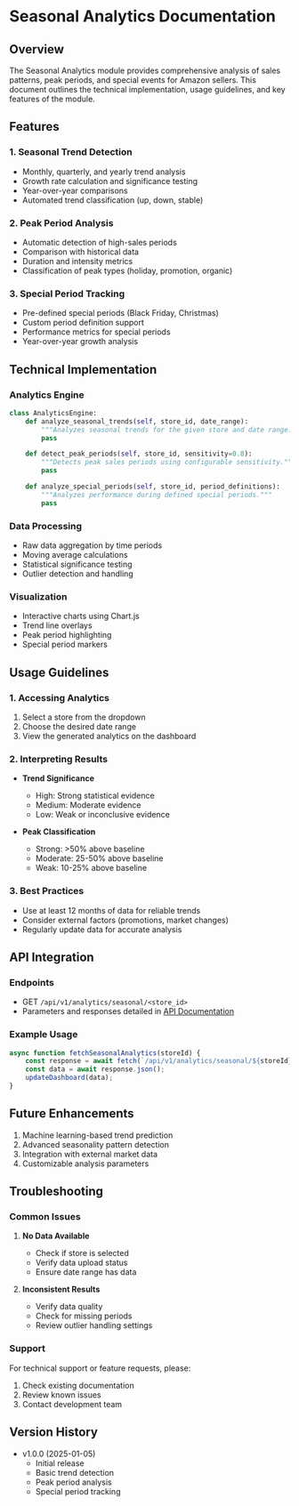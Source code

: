 # Seasonal Analytics Documentation

## Overview
The Seasonal Analytics module provides comprehensive analysis of sales patterns, peak periods, and special events for Amazon sellers. This document outlines the technical implementation, usage guidelines, and key features of the module.

## Features

### 1. Seasonal Trend Detection
- Monthly, quarterly, and yearly trend analysis
- Growth rate calculation and significance testing
- Year-over-year comparisons
- Automated trend classification (up, down, stable)

### 2. Peak Period Analysis
- Automatic detection of high-sales periods
- Comparison with historical data
- Duration and intensity metrics
- Classification of peak types (holiday, promotion, organic)

### 3. Special Period Tracking
- Pre-defined special periods (Black Friday, Christmas)
- Custom period definition support
- Performance metrics for special periods
- Year-over-year growth analysis

## Technical Implementation

### Analytics Engine
```python
class AnalyticsEngine:
    def analyze_seasonal_trends(self, store_id, date_range):
        """Analyzes seasonal trends for the given store and date range."""
        pass

    def detect_peak_periods(self, store_id, sensitivity=0.8):
        """Detects peak sales periods using configurable sensitivity."""
        pass

    def analyze_special_periods(self, store_id, period_definitions):
        """Analyzes performance during defined special periods."""
        pass
```

### Data Processing
- Raw data aggregation by time periods
- Moving average calculations
- Statistical significance testing
- Outlier detection and handling

### Visualization
- Interactive charts using Chart.js
- Trend line overlays
- Peak period highlighting
- Special period markers

## Usage Guidelines

### 1. Accessing Analytics
1. Select a store from the dropdown
2. Choose the desired date range
3. View the generated analytics on the dashboard

### 2. Interpreting Results
- **Trend Significance**
  - High: Strong statistical evidence
  - Medium: Moderate evidence
  - Low: Weak or inconclusive evidence

- **Peak Classification**
  - Strong: >50% above baseline
  - Moderate: 25-50% above baseline
  - Weak: 10-25% above baseline

### 3. Best Practices
- Use at least 12 months of data for reliable trends
- Consider external factors (promotions, market changes)
- Regularly update data for accurate analysis

## API Integration

### Endpoints
- GET `/api/v1/analytics/seasonal/<store_id>`
- Parameters and responses detailed in [API Documentation](api.md)

### Example Usage
```javascript
async function fetchSeasonalAnalytics(storeId) {
    const response = await fetch(`/api/v1/analytics/seasonal/${storeId}`);
    const data = await response.json();
    updateDashboard(data);
}
```

## Future Enhancements
1. Machine learning-based trend prediction
2. Advanced seasonality pattern detection
3. Integration with external market data
4. Customizable analysis parameters

## Troubleshooting

### Common Issues
1. **No Data Available**
   - Check if store is selected
   - Verify data upload status
   - Ensure date range has data

2. **Inconsistent Results**
   - Verify data quality
   - Check for missing periods
   - Review outlier handling settings

### Support
For technical support or feature requests, please:
1. Check existing documentation
2. Review known issues
3. Contact development team

## Version History
- v1.0.0 (2025-01-05)
  - Initial release
  - Basic trend detection
  - Peak period analysis
  - Special period tracking
